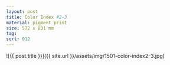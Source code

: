 ```yaml
---
layout: post
title: Color Index #2-3
material: pigment print
size: 572 x 831 mm
tag:
sort: 012
---
```


![{{ post.title }}]({{ site.url }}/assets/img/1501-color-index2-3.jpg)
